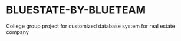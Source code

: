 # BLUESTATE-BY-BLUETEAM
College group project for customized database system for real estate company 
